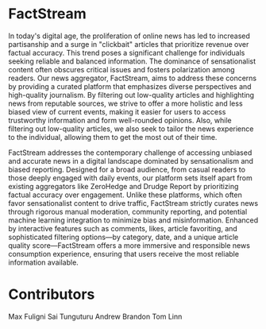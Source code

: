 # FactStream

In today's digital age, the proliferation of online news has led to increased partisanship and a surge in "clickbait" articles that prioritize revenue over factual accuracy. This trend poses a significant challenge for individuals seeking reliable and balanced information. The dominance of sensationalist content often obscures critical issues and fosters polarization among readers. Our news aggregator, FactStream, aims to address these concerns by providing a curated platform that emphasizes diverse perspectives and high-quality journalism. By filtering out low-quality articles and highlighting news from reputable sources, we strive to offer a more holistic and less biased view of current events, making it easier for users to access trustworthy information and form well-rounded opinions. Also, while filtering out low-quality articles, we also seek to tailor the news experience to the individual, allowing them to get the most out of their time.

FactStream addresses the contemporary challenge of accessing unbiased and accurate news in a digital landscape dominated by sensationalism and biased reporting. Designed for a broad audience, from casual readers to those deeply engaged with daily events, our platform sets itself apart from existing aggregators like ZeroHedge and Drudge Report by prioritizing factual accuracy over engagement. Unlike these platforms, which often favor sensationalist content to drive traffic, FactStream strictly curates news through rigorous manual moderation, community reporting, and potential machine learning integration to minimize bias and misinformation. Enhanced by interactive features such as comments, likes, article favoriting, and sophisticated filtering options—by category, date, and a unique article quality score—FactStream offers a more immersive and responsible news consumption experience, ensuring that users receive the most reliable information available.

# Contributors
Max Fuligni
Sai Tunguturu
Andrew Brandon
Tom Linn

